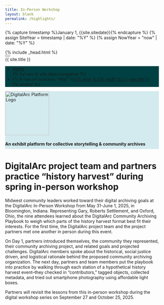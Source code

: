```yaml
--- 
title: In-Person Workshop
layout: blank
permalink: /highlights/
--- 
```

{% capture timestamp %}January 1, {{site.sitedate}}{% endcapture %}
{% assign SiteYear = timestamp | date: "%Y" %}
{% assign NowYear = "now" | date: "%Y" %}

<html class="no-js" lang="en" dir="ltr">
<head>
{% include _head.html %}
</head>
<body id="the-body">


<!--
==================================================
Body
================================================== -->

<div data-sticky-container style="width: 100%" class="accentbg">
<div data-sticky data-options="marginTop:0;" data-top-anchor="the-body:top" style="width: 100%">

<div class="title-bar accentbg" data-responsive-toggle="example-menu" data-hide-for="medium" style="width: 100%">
<button class="menu-icon" type="button" data-toggle="example-menu"></button>
<div class="title-bar-title">{{ site.title }}</div>
</div>

<!--
==================================================
Top Bar
================================================== -->
<div class="top-bar accentbg" id="example-menu" style="width: 100%; background-color: #004042">
<ul class="vertical medium-horizontal dropdown menu menu-hover-lines" data-responsive-menu="accordion medium-dropdown">
<!--
==================================================
Home Link for Mobile
================================================== -->
<li class="accentbg home-nav-small">
<a href="{{ site.baseurl }}/">
Home
</a>
</li>
<!--
==================================================
Nav Loop
================================================== -->
{% for nav in site.data.navigation %}
<li class="accentbg {% if page.url == nav.url %}active{% endif %}">
{% if nav.url contains "http" %}<a href="{{ nav.url }}" target="_blank">{% else %}<a href="{{ site.baseurl }}{{ nav.url }}">{% endif %}
{{ nav.title }}<!--{{ page.url }} == {{ nav.url }}-->

</a>
</li>
{% endfor %}
</ul>
</div>

</div>
</div>

<!--default start-->


<div style="background-color: #D3EAEE; padding-bottom: .25rem; border-top, border-bottom: 3px dotted #D94f30">
<div class="grid-container">
<div class="sitetitle center">
<img src="{{site.baseurl}}{{site.urlimg}}DigitalArc.svg" style="height: 9rem;" alt="DigitalArc Platform Logo" />
<h4 class="center" style="margin-bottom: .25rem;">An exhibit platform for collective storytelling &amp; community archives</h4>
</div>
</div>
</div>

<div class="grid-container" markdown=1>
 
# DigitalArc project team and partners practice “history harvest” during spring in-person workshop 

Midwest community leaders worked toward their digital archiving goals at the DigitalArc In-Person Workshop from May 31-June 1, 2025, in Bloomington, Indiana. Representing Gary, Roberts Settlement, and Oxford, Ohio, the nine attendees learned about the DigitalArc Community Archiving Playbook to weigh which parts of the history harvest format best fit their interests. For the first time, the DigitalArc project team and the project partners met one another in person during this event. 

On Day 1, partners introduced themselves, the community they represented, their community archiving project, and related goals and projected challenges. DigitalArc members spoke about the historical, social justice driven, and logistical rationale behind the proposed community archiving organization. The next day, partners and team members put the playbook into practice by walking through each station of a hypothetical history harvest event–they checked in “contributors,” tagged objects, collected metadata, and tried out smartphone photography using affordable light boxes.  

Partners will revisit the lessons from this in-person workshop during the digital workshop series on September 27 and October 25, 2025.  

 
